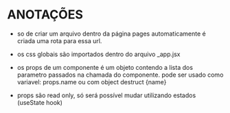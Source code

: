 # ANOTAÇÕES #

- so de criar um arquivo dentro da página pages automaticamente é criada uma rota para essa url.

- os css globais são importados dentro do arquivo _app.jsx

- os props de um componente é um objeto contendo a lista dos parametro passados na chamada do componente. pode ser usado como variavel: props.name ou com object destruct {name}

- props são read only, só será possível mudar utilizando estados (useState hook)